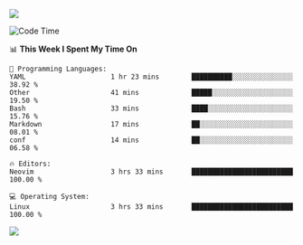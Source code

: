 <!-- [![Top Langs](https://github-readme-stats.vercel.app/api/top-langs/?username=gagahsyuja&theme=dracula&hide_border=true&border_radius=7)](https://github.com/anuraghazra/github-readme-stats) -->

![](https://komarev.com/ghpvc/?username=gagahsyuja&color=orange)

<!--START_SECTION:waka-->
![Code Time](http://img.shields.io/badge/Code%20Time-1%2C615%20hrs%205%20mins-blue)

📊 **This Week I Spent My Time On** 

```text
💬 Programming Languages: 
YAML                     1 hr 23 mins        ██████████░░░░░░░░░░░░░░░   38.92 % 
Other                    41 mins             █████░░░░░░░░░░░░░░░░░░░░   19.50 % 
Bash                     33 mins             ████░░░░░░░░░░░░░░░░░░░░░   15.76 % 
Markdown                 17 mins             ██░░░░░░░░░░░░░░░░░░░░░░░   08.01 % 
conf                     14 mins             ██░░░░░░░░░░░░░░░░░░░░░░░   06.58 % 

🔥 Editors: 
Neovim                   3 hrs 33 mins       █████████████████████████   100.00 % 

💻 Operating System: 
Linux                    3 hrs 33 mins       █████████████████████████   100.00 % 
```


<!--END_SECTION:waka-->

![](https://hit.yhype.me/github/profile?account_id=96577465)
